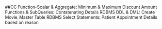 ##CC
Function-Scalar & Aggregate: Minimum & Maximum Discount Amount
Functions & SubQueries: Contatenating Details
RDBMS DDL & DML: Create Movie_Master Table
RDBMS Select Statements: Patient Appointment Details based on reason
